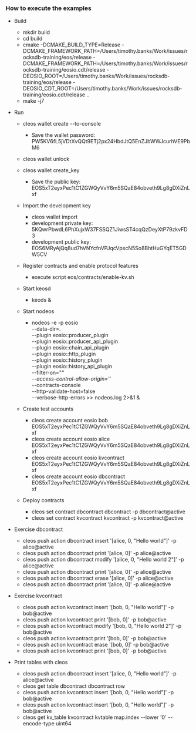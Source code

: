 ### How to execute the examples
* Build
    * mkdir build
    * cd build
    * cmake -DCMAKE_BUILD_TYPE=Release -DCMAKE_FRAMEWORK_PATH=/Users/timothy.banks/Work/issues/rocksdb-training/eos/release -DCMAKE_FRAMEWORK_PATH=/Users/timothy.banks/Work/issues/rocksdb-training/eosio.cdt/release -DEOSIO_ROOT=/Users/timothy.banks/Work/issues/rocksdb-training/eos/release -DEOSIO_CDT_ROOT=/Users/timothy.banks/Work/issues/rocksdb-training/eosio.cdt/release ..
    * make -j7

* Run
    * cleos wallet create --to-console
        * Save the wallet password:  PW5KV6fL5jVDtXvQQt9ETj2px24HbdJtQ5EnZJbWWJcurhVE9PbM6
    * cleos wallet unlock
    * cleos wallet create_key
        * Save the public key:  EOS5xT2eyxPec1tC1ZGWQyVvY6m5SQaE84obveth9Lg8gDXiZnLxf
    * Import the development key
        * cleos wallet import
        * development private key: 5KQwrPbwdL6PhXujxW37FSSQZ1JiwsST4cqQzDeyXtP79zkvFD3
        * development public key: EOS6MRyAjQq8ud7hVNYcfnVPJqcVpscN5So8BhtHuGYqET5GDW5CV
    * Register contracts and enable protocol features
        * execute script eos/contracts/enable-kv.sh
    * Start keosd
        * keods &
    * Start nodeos
        * nodeos -e -p eosio \
                    --data-dir=. \
                    --plugin eosio::producer_plugin \
                    --plugin eosio::producer_api_plugin \
                    --plugin eosio::chain_api_plugin \
                    --plugin eosio::http_plugin \
                    --plugin eosio::history_plugin \
                    --plugin eosio::history_api_plugin \
                    --filter-on="*" \
                    --access-control-allow-origin='*' \
                    --contracts-console \
                    --http-validate-host=false \
                    --verbose-http-errors >> nodeos.log 2>&1 &
    * Create test accounts
        * cleos create account eosio bob EOS5xT2eyxPec1tC1ZGWQyVvY6m5SQaE84obveth9Lg8gDXiZnLxf
        * cleos create account eosio alice EOS5xT2eyxPec1tC1ZGWQyVvY6m5SQaE84obveth9Lg8gDXiZnLxf
        * cleos create account eosio kvcontract EOS5xT2eyxPec1tC1ZGWQyVvY6m5SQaE84obveth9Lg8gDXiZnLxf
        * cleos create account eosio dbcontract EOS5xT2eyxPec1tC1ZGWQyVvY6m5SQaE84obveth9Lg8gDXiZnLxf

    * Deploy contracts
        * cleos set contract dbcontract dbcontract -p dbcontract@active
        * cleos set contract kvcontract kvcontract -p kvcontract@active

* Exercise dbcontract
    * cleos push action dbcontract insert '[alice, 0, "Hello world"]' -p alice@active
    * cleos push action dbcontract print '[alice, 0]' -p alice@active
    * cleos push action dbcontract modify '[alice, 0, "Hello world 2"]' -p alice@active
    * cleos push action dbcontract print '[alice, 0]' -p alice@active
    * cleos push action dbcontract erase '[alice, 0]' -p alice@active
    * cleos push action dbcontract print '[alice, 0]' -p alice@active

* Exercise kvcontract
    * cleos push action kvcontract insert '[bob, 0, "Hello world"]' -p bob@active
    * cleos push action kvcontract print '[bob, 0]' -p bob@active
    * cleos push action kvcontract modify '[bob, 0, "Hello world 2"]' -p bob@active
    * cleos push action kvcontract print '[bob, 0]' -p bob@active
    * cleos push action kvcontract erase '[bob, 0]' -p bob@active
    * cleos push action kvcontract print '[bob, 0]' -p bob@active

* Print tables with cleos
    * cleos push action dbcontract insert '[alice, 0, "Hello world"]' -p alice@active
    * cleos get table dbcontract dbcontract row
    * cleos push action kvcontract insert '[bob, 0, "Hello world"]' -p bob@active
    * cleos push action kvcontract insert '[bob, 0, "Hello world"]' -p bob@active
    * cleos get kv_table kvcontract kvtable map.index --lower '0' --encode-type uint64